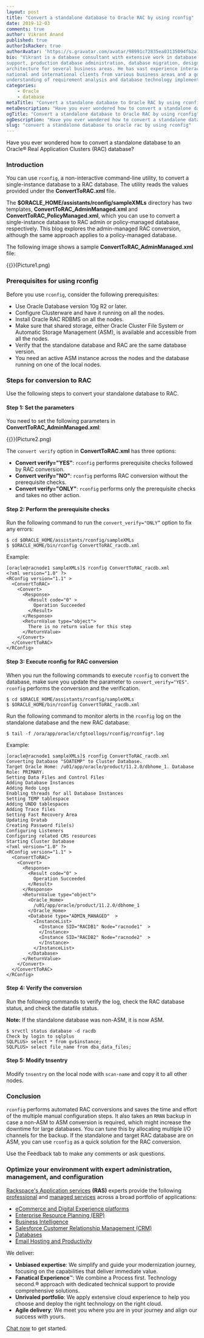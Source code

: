 ```yaml
---
layout: post
title: "Convert a standalone database to Oracle RAC by using rconfig"
date: 2019-12-03
comments: true
author: Vikrant Anand
published: true
authorIsRacker: true
authorAvatar: 'https://s.gravatar.com/avatar/98991c72835ea03135094fb2a1b6e3c0?s=80'
bio: "Vikrant is a database consultant with extensive work in database technical
support, production database administration, database migration, design and
architecture for several business areas. He has vast experience interacting with
national and international clients from various business areas and a good
understanding of requirement analysis and database technology implementation."
categories:
    - Oracle
    - database
metaTitle: "Convert a standalone database to Oracle RAC by using rconfig"
metaDescription: "Have you ever wondered how to convert a standalone database to an Oracle&reg; Real Application Clusters (RAC) database?"
ogTitle: "Convert a standalone database to Oracle RAC by using rconfig"
ogDescription: "Have you ever wondered how to convert a standalone database to an Oracle&reg; Real Application Clusters (RAC) database?"
slug: "convert a standalone database to oracle rac by using rconfig" 
---
```

Have you ever wondered how to convert a standalone database to an Oracle&reg;
Real Application Clusters (RAC) database?

<!--more-->

### Introduction

You can use `rconfig`, a non-interactive command-line utility, to convert a
single-instance database to a RAC database. The
utility reads the values provided under the **ConvertToRAC.xml** file.

The **$ORACLE_HOME/assistants/rconfig/sampleXMLs** directory has two templates,
**ConvertToRAC\_AdminManaged.xml** and **ConvertToRAC\_PolicyManaged.xml**,
which you can use to convert a single-instance database to RAC admin or
policy-managed database, respectively. This blog explores the  admin-managed RAC
conversion, although the same approach applies to a policy-managed
database.

The following image shows a sample **ConvertToRAC_AdminManaged.xml** file:

{{<image src="" title="" alt="">}}(Picture1.png)

### Prerequisites for using rconfig

Before you use `rconfig`, consider the following prerequisites:

-	Use Oracle Database version 10g R2 or later.
-	Configure Clusterware and have it running on all the nodes.
-	Install Oracle RAC RDBMS on all the nodes.
-	Make sure that shared storage, either Oracle Cluster File System or Automatic
   Storage Management (ASM), is available and accessible from all the nodes.
-	Verify that the standalone database and RAC are the same database version.
-	You need an active ASM instance across the nodes and the database running on
   one of the local nodes.

### Steps for conversion to RAC

Use the following steps to convert your standalone database to RAC.

#### Step 1:  Set the parameters

You need to set the following parameters in **ConvertToRAC_AdminManaged.xml**:

{{<image src="" title="" alt="">}}(Picture2.png)

The `convert verify` option in **ConvertToRAC.xml** has three options:

-	**Convert verify="YES"**: `rconfig` performs prerequisite checks followed by
   RAC conversion.
-	**Convert verify="NO"**: `rconfig` performs RAC conversion without the
   prerequisite checks.
-	**Convert verify="ONLY"**: `rconfig` performs only the prerequisite checks and
   takes no other action.

#### Step 2: Perform the prerequisite checks

Run the following command to run the `convert_verify="ONLY”` option to fix any
errors:

    $ cd $ORACLE_HOME/assistants/rconfig/sampleXMLs
    $ $ORACLE_HOME/bin/rconfig ConvertToRAC_racdb.xml

Example:

    [oracle@racnode1 sampleXMLs]$ rconfig ConvertToRAC_racdb.xml
    <?xml version="1.0" ?>
    <RConfig version="1.1" >
      <ConvertToRAC>
        <Convert>
          <Response>
            <Result code="0" >
              Operation Succeeded
            </Result>
          </Response>
          <ReturnValue type="object">
            There is no return value for this step
          </ReturnValue>
        </Convert>
      </ConvertToRAC>
    </RConfig>

#### Step 3: Execute rconfig for RAC conversion

When you run the following commands to execute `rconfig` to convert the
database, make sure you update the parameter to `convert_verify="YES"`.
`rconfig` performs the conversion and the verification.

    $ cd $ORACLE_HOME/assistants/rconfig/sampleXMLs
    $ $ORACLE_HOME/bin/rconfig ConvertToRAC_racdb.xml

Run the following command to monitor alerts in the `rconfig` log on the
standalone database and the new RAC database:

    $ tail -f /ora/app/oracle/cfgtoollogs/rconfig/rconfig*.log

Example:

    [oracle@racnode1 sampleXMLs]$ rconfig ConvertToRAC_racdb.xml
    Converting Database "SOATEMP" to Cluster Database.
    Target Oracle Home: /u01/app/oracle/product/11.2.0/dbhome_1. Database Role: PRIMARY.
    Setting Data Files and Control Files
    Adding Database Instances
    Adding Redo Logs
    Enabling threads for all Database Instances
    Setting TEMP tablespace
    Adding UNDO tablespaces
    Adding Trace files
    Setting Fast Recovery Area
    Updating Oratab
    Creating Password file(s)
    Configuring Listeners
    Configuring related CRS resources
    Starting Cluster Database
    <?xml version="1.0" ?>
    <RConfig version="1.1" >
      <ConvertToRAC>
        <Convert>
          <Response>
            <Result code="0" >
              Operation Succeeded
            </Result>
          </Response>
          <ReturnValue type="object">
            <Oracle_Home>
              /u01/app/oracle/product/11.2.0/dbhome_1
            </Oracle_Home>
            <Database type="ADMIN_MANAGED"  >
              <InstanceList>
                <Instance SID="RACDB1" Node="racnode1"  >
                </Instance>
                <Instance SID="RACDB2" Node="racnode2"  >
                </Instance>
              </InstanceList>
            </Database>
          </ReturnValue>
        </Convert>
      </ConvertToRAC>
    </RConfig>

#### Step 4: Verify the conversion

Run the following commands to verify the log, check the RAC database status,
and check the datafile status.

**Note:** If the standalone database was non-ASM, it is now ASM.

    $ srvctl status database -d racdb
    Check by login to sqlplus
    SQLPLUS> select * from gv$instance;
    SQLPLUS> select file_name from dba_data_files;

#### Step 5: Modify tnsentry

Modify `tnsentry` on the local node with `scan-name` and copy it to all other
nodes.

### Conclusion

`rconfig` performs automated RAC conversions and saves the time and effort of
the multiple manual configuration steps. It also takes an `RMAN` backup in case
a non-ASM to ASM conversion is required, which might increase the downtime for
large databases. You can tune this by allocating multiple I/O channels for the
backup. If the standalone and target RAC database are on ASM, you can use
`rconfig` as a quick solution for the RAC conversion.

Use the Feedback tab to make any comments or ask questions.

### Optimize your environment with expert administration, management, and configuration

[Rackspace's Application services](https://www.rackspace.com/application-management/managed-services)
**(RAS)** experts provide the following [professional](https://www.rackspace.com/application-management/professional-services)
and
[managed services](https://www.rackspace.com/application-management/managed-services) across
a broad portfolio of applications:

- [eCommerce and Digital Experience platforms](https://www.rackspace.com/ecommerce-digital-experience)
- [Enterprise Resource Planning (ERP)](https://www.rackspace.com/erp)
- [Business Intelligence](https://www.rackspace.com/business-intelligence)
- [Salesforce Customer Relationship Management (CRM)](https://www.rackspace.com/salesforce-managed-services)
- [Databases](https://www.rackspace.com/dba-services)
- [Email Hosting and Productivity](https://www.rackspace.com/email-hosting)

We deliver:

- **Unbiased expertise**: We simplify and guide your modernization journey,
focusing on the capabilities that deliver immediate value.
- **Fanatical Experience**&trade;: We combine a Process first. Technology second.&reg;
approach with dedicated technical support to provide comprehensive solutions.
- **Unrivaled portfolio**: We apply extensive cloud experience to help you
choose and deploy the right technology on the right cloud.
- **Agile delivery**: We meet you where you are in your journey and align
our success with yours.

[Chat now](https://www.rackspace.com/#chat) to get started.

